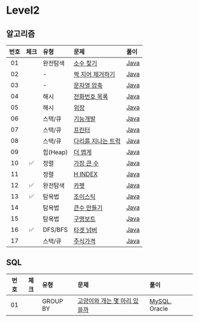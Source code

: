 # Level2

## 알고리즘

| 번호 | 체크 | 유형 | 문제 | 풀이 |
| :-: | :-: | :-- | :-- | :-- |
| 01 |                    | 완전탐색 | [소수 찾기](https://programmers.co.kr/learn/courses/30/lessons/42839)          | [Java](./solution/_01_소수찾기/Solution.java) |
| 02 |                    | -        | [짝 지어 제거하기](https://programmers.co.kr/learn/courses/30/lessons/12973)   | [Java](./solution/_02_짝_지어_제거하기/Solution.java) |
| 03 |                    | -        | [문자열 압축](https://programmers.co.kr/learn/courses/30/lessons/60057)        | [Java](./solution/_03_문자열_압축/Solution.java) |
| 04 |                    | 해시     | [전화번호 목록](https://programmers.co.kr/learn/courses/30/lessons/42577)      | [Java](./solution/_04_전화번호_목록/Solution.java) |
| 05 |                    | 해시     | [위장](https://programmers.co.kr/learn/courses/30/lessons/42578)               | [Java](./solution/_05_위장/Solution.java) |
| 06 |                    | 스택/큐  | [기능개발](https://programmers.co.kr/learn/courses/30/lessons/42586)           | [Java](./solution/_06_기능개발/Solution.java) |
| 07 |                    | 스택/큐  | [프린터](https://programmers.co.kr/learn/courses/30/lessons/42587)             | [Java](./solution/_07_프린터/Solution.java) |
| 08 |                    | 스택/큐  | [다리를 지나는 트럭](https://programmers.co.kr/learn/courses/30/lessons/42583) | [Java](./solution/_08_다리를_지나는_트럭/Solution.java) |
| 09 |                    | 힙(Heap) | [더 맵게](https://programmers.co.kr/learn/courses/30/lessons/42626)            | [Java](./solution/_09_더_맵게/Solution.java) |
| 10 | :white_check_mark: | 정렬     | [가장 큰 수](https://programmers.co.kr/learn/courses/30/lessons/42746)         | [Java](./solution/_10_가장_큰_수/Solution.java) |
| 11 |                    | 정렬     | [H INDEX](https://programmers.co.kr/learn/courses/30/lessons/42747)            | [Java](./solution/_11_H_INDEX/Solution.java) |
| 12 | :white_check_mark: | 완전탐색 | [카펫](https://programmers.co.kr/learn/courses/30/lessons/42842)               | [Java](./solution/_12_카펫/Solution.java) |
| 13 | :white_check_mark: | 탐욕법   | [조이스틱](https://programmers.co.kr/learn/courses/30/lessons/42860)           | [Java](./solution/_13_조이스틱/Solution.java) |
| 14 |                    | 탐욕법   | [큰수 만들기](https://programmers.co.kr/learn/courses/30/lessons/42883)        | [Java](./solution/_14_큰수_만들기/Solution.java) |
| 15 |                    | 탐욕법   | [구명보트](https://programmers.co.kr/learn/courses/30/lessons/42885)           | [Java](./solution/_15_구명보트/Solution.java) |
| 16 | :white_check_mark: | DFS/BFS  | [타겟 넘버](https://programmers.co.kr/learn/courses/30/lessons/43165)          | [Java](./solution/_16_타겟_넘버/Solution.java) |
| 17 |                    | 스택/큐  | [주식가격](https://programmers.co.kr/learn/courses/30/lessons/42584)           | [Java](./solution/_17_주식가격/Solution.java) |

## SQL

| 번호 | 체크 | 유형 | 문제 | 풀이 |
| :-: | :-: | :-- | :-- | :-- |
| 01 |                    | GROUP BY | [고양이와 개는 몇 마리 있을까](https://programmers.co.kr/learn/courses/30/lessons/59040) | [MySQL](./solution/01_고양이와_개는_몇_마리_있을까/Solution_mysql.sql), Oracle |
